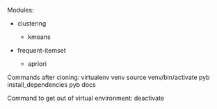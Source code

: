 Modules:

- clustering
    - kmeans

- frequent-itemset
    - apriori

Commands after cloning:
virtualenv venv
source venv/bin/activate
pyb install_dependencies
pyb docs

Command to get out of virtual environment:
deactivate